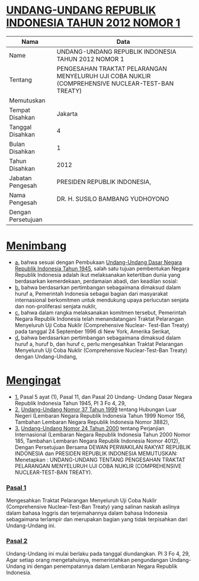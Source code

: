 # [UNDANG-UNDANG REPUBLIK INDONESIA TAHUN 2012 NOMOR 1](http://example.org/legal/peraturan/uu/2012/1)

| Nama | Data |
| ------ | ----- |
|Name|UNDANG-UNDANG REPUBLIK INDONESIA TAHUN 2012 NOMOR 1|
|Tentang| PENGESAHAN TRAKTAT PELARANGAN MENYELURUH UJI COBA NUKLIR (COMPREHENSIVE NUCLEAR-TEST-BAN TREATY)|
|Memutuskan||
|Tempat Disahkan|Jakarta|
|Tanggal Disahkan|4|
|Bulan Disahkan|1|
|Tahun Disahkan|2012|
|Jabatan Pengesah|PRESIDEN REPUBLIK INDONESIA,|
|Nama Pengesah|DR. H. SUSILO BAMBANG YUDHOYONO|
|Dengan Persetujuan||
# [Menimbang](http://example.org/legal/peraturan/uu/2012/1/menimbang)

* [a.](http://example.org/legal/peraturan/uu/2012/1/menimbang/huruf/a) bahwa sesuai dengan Pembukaan [Undang-Undang Dasar Negara Republik Indonesia Tahun 1945](http://example.org/legal/peraturan/uu), salah satu tujuan pembentukan Negara Republik Indonesia adalah ikut melaksanakan ketertiban dunia yang berdasarkan kemerdekaan, perdamaian abadi, dan keadilan sosial:
* [b.](http://example.org/legal/peraturan/uu/2012/1/menimbang/huruf/b) bahwa berdasarkan pertimbangan sebagaimana dimaksud dalam huruf a, Pemerintah Indonesia sebagai bagian dari masyarakat internasional berkomitmen untuk mendukung upaya perlucutan senjata dan non-proliferasi senjata nuklir,
* [c.](http://example.org/legal/peraturan/uu/2012/1/menimbang/huruf/c) bahwa dalam rangka melaksanakan komitmen tersebut, Pemerintah Negara Republik Indonesia telah menandatangani Traktat Pelarangan Menyeluruh Uji Coba Nuklir (Comprehensive Nuclear- Test-Ban Treaty) pada tanggal 24 September 1996 di New York, Amerika Serikat,
* [d.](http://example.org/legal/peraturan/uu/2012/1/menimbang/huruf/d) bahwa berdasarkan pertimbangan sebagaimana dimaksud dalam huruf a, huruf b, dan huruf c, perlu mengesahkan Traktat Pelarangan Menyeluruh Uji Coba Nuklir (Comprehensive Nuclear-Test-Ban Treaty) dengan Undang-Undang,
# [Mengingat](http://example.org/legal/peraturan/uu/2012/1/mengingat)

* [1.](http://example.org/legal/peraturan/uu/2012/1/mengingat/huruf/0001) Pasal 5 ayat (1), Pasal 11, dan Pasal 20 Undang- Undang Dasar Negara Republik Indonesia Tahun 1945, PI 3 Fo 4, 29,
* [2.](http://example.org/legal/peraturan/uu/2012/1/mengingat/huruf/0002) [Undang-Undang Nomor 37 Tahun 1999](http://example.org/legal/peraturan/uu/1999/37) tentang Hubungan Luar Negeri (Lembaran Negara Republik Indonesia Tahun 1999 Nomor 156, Tambahan Lembaran Negara Republik Indonesia Nomor 3882),
* [3.](http://example.org/legal/peraturan/uu/2012/1/mengingat/huruf/0003) [Undang-Undang Nomor 24 Tahun 2000](http://example.org/legal/peraturan/uu/2000/24) tentang Perjanjian Internasional (Lembaran Negara Republik Indonesia Tahun 2000 Nomor 185, Tambahan Lembaran Negara Republik Indonesia Nomor 4012), Dengan Persetujuan Bersama DEWAN PERWAKILAN RAKYAT REPUBLIK INDONESIA dan PRESIDEN REPUBLIK INDONESIA MEMUTUSKAN: Menetapkan : UNDANG-UNDANG TENTANG PENGESAHAN TRAKTAT PELARANGAN MENYELURUH UJl COBA NUKLIR (COMPREHENSIVE NUCLEAR-TEST-BAN TREATY).

### [Pasal 1](http://example.org/legal/peraturan/uu/2012/1/pasal/0001)
Mengesahkan Traktat Pelarangan Menyeluruh Uji Coba Nuklir (Comprehensive Nuclear-Test-Ban Treaty) yang salinan naskah aslinya dalam bahasa Inggris dan terjemahannya dalam bahasa Indonesia sebagaimana terlampir dan merupakan bagian yang tidak terpisahkan dari Undang-Undang ini.


### [Pasal 2](http://example.org/legal/peraturan/uu/2012/1/pasal/0002)
Undang-Undang ini mulai berlaku pada tanggal diundangkan. PI 3 Fo 4, 29, Agar setiap orang mengetahuinya, memerintahkan pengundangan Undang-Undang ini dengan penempatannya dalam Lembaran Negara Republik Indonesia.
